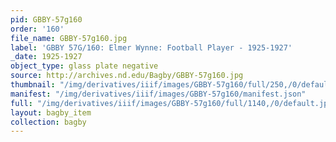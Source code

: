 ```yaml
---
pid: GBBY-57g160
order: '160'
file_name: GBBY-57g160.jpg
label: 'GBBY 57G/160: Elmer Wynne: Football Player - 1925-1927'
_date: 1925-1927
object_type: glass plate negative
source: http://archives.nd.edu/Bagby/GBBY-57g160.jpg
thumbnail: "/img/derivatives/iiif/images/GBBY-57g160/full/250,/0/default.jpg"
manifest: "/img/derivatives/iiif/images/GBBY-57g160/manifest.json"
full: "/img/derivatives/iiif/images/GBBY-57g160/full/1140,/0/default.jpg"
layout: bagby_item
collection: bagby
---
```

